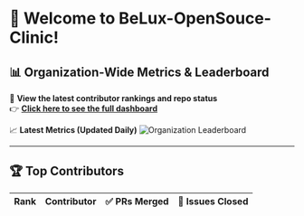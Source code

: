 # 🚀 Welcome to BeLux-OpenSouce-Clinic!

## 📊 Organization-Wide Metrics & Leaderboard

🔹 **View the latest contributor rankings and repo status**  
👉 [**Click here to see the full dashboard**](https://github.com/BeLux-OpenSouce-Clinic/org-metrics)

📈 **Latest Metrics (Updated Daily)**
![Organization Leaderboard](https://raw.githubusercontent.com/BeLux-OpenSouce-Clinic/org-metrics/main/org-leaderboard.svg)

---

## 🏆 Top Contributors
| Rank | Contributor | ✅ PRs Merged | 🐞 Issues Closed |
|------|------------|--------------|----------------|
